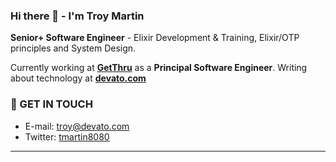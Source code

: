 ### Hi there 👋 - I'm Troy Martin

**Senior+ Software Engineer** - Elixir Development & Training, Elixir/OTP principles and System Design.

Currently working at **[GetThru](https://www.getthru.io)** as a **Principal Software Engineer**.
Writing about technology at **[devato.com](https://devato.com)**

### 📨 GET IN TOUCH

- E-mail: troy@devato.com
- Twitter: [tmartin8080](https://twitter.com/tmartin8080)

----

